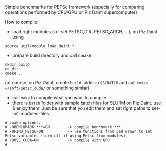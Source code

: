 Simple benchmarks for PETSc framework 
(especially for comparing operations performed by CPU/GPU on Piz Daint supercomputer)

How to compile:
- load right modules (i.e. set PETSC_DIR, PETSC_ARCH, ...), on Piz Daint using 
```
source util/module_load_daint_*
```
- prepare build directory and call cmake 
```
mkdir build
cd dir
cmake ..
```
(of course, on Piz Daint, create `build` folder in `$SCRATCH` and call `cmake ~/soft/petsc_cuda/` or something similar)
- call `make` to compile what you want to compile
- there is `batch` folder with sample batch files for SLURM on Piz Daint, use & enjoy them! Just be sure that you edit them and set right paths to set-set-modules-files



```
# cmake options:
# -DBENCHMARK_***=ON 		-> compile benchmark *** 
# -DFIND_PETSC=ON			-> use functions from Jed Brown to set Petsc variables (turn off if using Petsc from modules)
# -DUSE_CUDA=ON				-> compile with GPU
#
```
